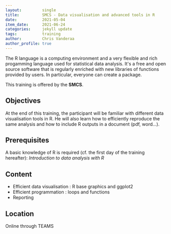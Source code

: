 ```yaml
---
layout:         single
title:          SMCS - Data visualisation and advanced tools in R
date:           2021-05-04
item_date:      2021-06-24
categories:     jekyll update 
tags:           training
author:         Chris Vanderaa
author_profile: true
---
```


The R language is a computing environment and a very flexible and rich
progamming language used for statistical data analysis. It's a free 
and open source software that is regularly enriched with new libraries
of functions provided by users. In particular, everyone can create a 
package.

This training is offered by the **SMCS**. 

## Objectives

At the end of this training, the participant will be familiar with
different data visualisation tools in R. He will also learn how to
efficiently reproduce the same analysis and how to include R outputs 
in a document (pdf, word...).

## Prerequisites

A basic knowledge of R is required (cf. the first day of the training 
hereafter): *Introduction to data analysis with R*

## Content

- Efficient data visualisation : R base graphics and ggplot2
- Efficient programmation : loops and functions 
- Reporting

## Location

Online through TEAMS